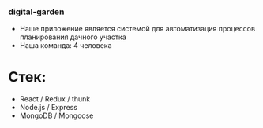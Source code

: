 ### digital-garden

* Наше приложение является системой для автоматизация процессов планирования дачного участка
* Наша команда: 4 человека

# Стек:

* React / Redux / thunk
* Node.js / Express
* MongoDB / Mongoose

